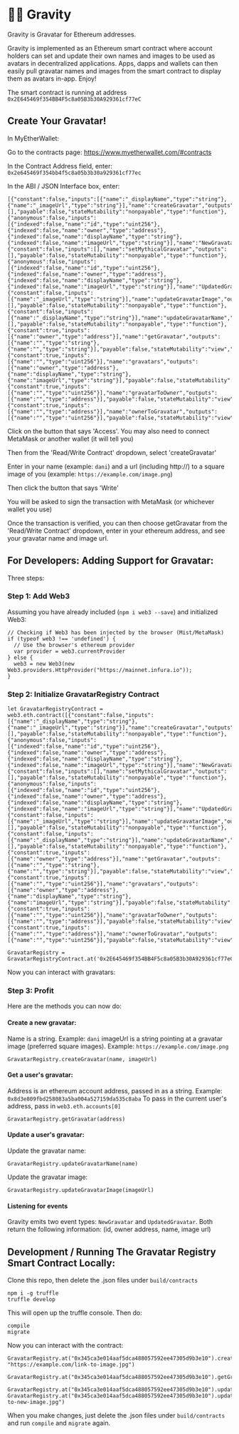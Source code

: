 # 👩‍🚀 Gravity

Gravity is Gravatar for Ethereum addresses.

Gravity is implemented as an Ethereum smart contract where account holders can set and update their own names and images to be used as avatars in decentralized applications. Apps, dapps and wallets can then easily pull gravatar names and images from the smart contract to display them as avatars in-app. Enjoy!

The smart contract is running at address `0x2E645469f354BB4F5c8a05B3b30A929361cf77eC`
 
## Create Your Gravatar!

In MyEtherWallet:

Go to the contracts page: https://www.myetherwallet.com/#contracts

In the Contract Address field, enter: `0x2e645469f354bb4f5c8a05b3b30a929361cf77ec`

In the ABI / JSON Interface box, enter:

```
[{"constant":false,"inputs":[{"name":"_displayName","type":"string"},{"name":"_imageUrl","type":"string"}],"name":"createGravatar","outputs":[],"payable":false,"stateMutability":"nonpayable","type":"function"},{"anonymous":false,"inputs":[{"indexed":false,"name":"id","type":"uint256"},{"indexed":false,"name":"owner","type":"address"},{"indexed":false,"name":"displayName","type":"string"},{"indexed":false,"name":"imageUrl","type":"string"}],"name":"NewGravatar","type":"event"},{"constant":false,"inputs":[],"name":"setMythicalGravatar","outputs":[],"payable":false,"stateMutability":"nonpayable","type":"function"},{"anonymous":false,"inputs":[{"indexed":false,"name":"id","type":"uint256"},{"indexed":false,"name":"owner","type":"address"},{"indexed":false,"name":"displayName","type":"string"},{"indexed":false,"name":"imageUrl","type":"string"}],"name":"UpdatedGravatar","type":"event"},{"constant":false,"inputs":[{"name":"_imageUrl","type":"string"}],"name":"updateGravatarImage","outputs":[],"payable":false,"stateMutability":"nonpayable","type":"function"},{"constant":false,"inputs":[{"name":"_displayName","type":"string"}],"name":"updateGravatarName","outputs":[],"payable":false,"stateMutability":"nonpayable","type":"function"},{"constant":true,"inputs":[{"name":"owner","type":"address"}],"name":"getGravatar","outputs":[{"name":"","type":"string"},{"name":"","type":"string"}],"payable":false,"stateMutability":"view","type":"function"},{"constant":true,"inputs":[{"name":"","type":"uint256"}],"name":"gravatars","outputs":[{"name":"owner","type":"address"},{"name":"displayName","type":"string"},{"name":"imageUrl","type":"string"}],"payable":false,"stateMutability":"view","type":"function"},{"constant":true,"inputs":[{"name":"","type":"uint256"}],"name":"gravatarToOwner","outputs":[{"name":"","type":"address"}],"payable":false,"stateMutability":"view","type":"function"},{"constant":true,"inputs":[{"name":"","type":"address"}],"name":"ownerToGravatar","outputs":[{"name":"","type":"uint256"}],"payable":false,"stateMutability":"view","type":"function"}]
```

Click on the button that says 'Access'. You may also need to connect MetaMask or another wallet (it will tell you)

Then from the 'Read/Write Contract' dropdown, select 'createGravatar'

Enter in your name (example: `dani`) and a url (including http://) to a square image of you (example: `https://example.com/image.png`)

Then click the button that says 'Write'

You will be asked to sign the transaction with MetaMask (or whichever wallet you use)

Once the transaction is verified, you can then choose getGravatar from the 'Read/Write Contract' dropdown, enter in your ethereum address, and see your gravatar name and image url.


## For Developers: Adding Support for Gravatar:

Three steps:

### Step 1: Add Web3

Assuming you have already included (`npm i web3 --save`) and initialized Web3:

```
// Checking if Web3 has been injected by the browser (Mist/MetaMask)
if (typeof web3 !== 'undefined') {
  // Use the browser's ethereum provider
  var provider = web3.currentProvider
} else {
  web3 = new Web3(new Web3.providers.HttpProvider("https://mainnet.infura.io"));
}
```

### Step 2: Initialize GravatarRegistry Contract

```
let GravatarRegistryContract = web3.eth.contract([{"constant":false,"inputs":[{"name":"_displayName","type":"string"},{"name":"_imageUrl","type":"string"}],"name":"createGravatar","outputs":[],"payable":false,"stateMutability":"nonpayable","type":"function"},{"anonymous":false,"inputs":[{"indexed":false,"name":"id","type":"uint256"},{"indexed":false,"name":"owner","type":"address"},{"indexed":false,"name":"displayName","type":"string"},{"indexed":false,"name":"imageUrl","type":"string"}],"name":"NewGravatar","type":"event"},{"constant":false,"inputs":[],"name":"setMythicalGravatar","outputs":[],"payable":false,"stateMutability":"nonpayable","type":"function"},{"anonymous":false,"inputs":[{"indexed":false,"name":"id","type":"uint256"},{"indexed":false,"name":"owner","type":"address"},{"indexed":false,"name":"displayName","type":"string"},{"indexed":false,"name":"imageUrl","type":"string"}],"name":"UpdatedGravatar","type":"event"},{"constant":false,"inputs":[{"name":"_imageUrl","type":"string"}],"name":"updateGravatarImage","outputs":[],"payable":false,"stateMutability":"nonpayable","type":"function"},{"constant":false,"inputs":[{"name":"_displayName","type":"string"}],"name":"updateGravatarName","outputs":[],"payable":false,"stateMutability":"nonpayable","type":"function"},{"constant":true,"inputs":[{"name":"owner","type":"address"}],"name":"getGravatar","outputs":[{"name":"","type":"string"},{"name":"","type":"string"}],"payable":false,"stateMutability":"view","type":"function"},{"constant":true,"inputs":[{"name":"","type":"uint256"}],"name":"gravatars","outputs":[{"name":"owner","type":"address"},{"name":"displayName","type":"string"},{"name":"imageUrl","type":"string"}],"payable":false,"stateMutability":"view","type":"function"},{"constant":true,"inputs":[{"name":"","type":"uint256"}],"name":"gravatarToOwner","outputs":[{"name":"","type":"address"}],"payable":false,"stateMutability":"view","type":"function"},{"constant":true,"inputs":[{"name":"","type":"address"}],"name":"ownerToGravatar","outputs":[{"name":"","type":"uint256"}],"payable":false,"stateMutability":"view","type":"function"}]);

GravatarRegistry = GravatarRegistryContract.at('0x2E645469f354BB4F5c8a05B3b30A929361cf77eC');

```

Now you can interact with gravatars:

### Step 3: Profit

Here are the methods you can now do:

#### Create a new gravatar:

Name is a string. Example: `dani`
imageUrl is a string pointing at a gravatar image (preferred square images). Example: `https://example.com/image.png`

```
GravatarRegistry.createGravatar(name, imageUrl)
```

#### Get a user's gravatar:

Address is an ethereum account address, passed in as a string. Example: `0x8d3e809fbd258083a5ba004a527159da535c8aba`
To pass in the current user's address, pass in `web3.eth.accounts[0]`

```
GravatarRegistry.getGravatar(address)
```

#### Update a user's gravatar:

Update the gravatar name:

```
GravatarRegistry.updateGravatarName(name)
```

Update the gravatar image:

```
GravatarRegistry.updateGravatarImage(imageUrl)
```

#### Listening for events

Gravity emits two event types: `NewGravatar` and `UpdatedGravatar`. Both return the following information: (id, owner address, name, image url)

## Development / Running The Gravatar Registry Smart Contract Locally:

Clone this repo, then delete the .json files under <code>build/contracts</code>

```
npm i -g truffle
truffle develop
```
This will open up the truffle console. Then do:

```
compile
migrate
```

Now you can interact with the contract:

```
GravatarRegistry.at("0x345ca3e014aaf5dca488057592ee47305d9b3e10").createGravatar("dani", "https://example.com/link-to-image.jpg")
```

```
GravatarRegistry.at("0x345ca3e014aaf5dca488057592ee47305d9b3e10").getGravatar("0x627306090abab3a6e1400e9345bc60c78a8bef57")
```

```
GravatarRegistry.at("0x345ca3e014aaf5dca488057592ee47305d9b3e10").updateGravatarName("ironman")
GravatarRegistry.at("0x345ca3e014aaf5dca488057592ee47305d9b3e10").updateGravatarImage("https://example.com/link-to-new-image.jpg")
```

When you make changes, just delete the .json files under <code>build/contracts</code> and run <code>compile</code> and <code>migrate</code> again.
